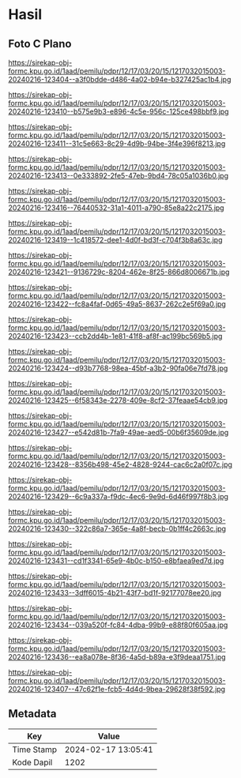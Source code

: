 # Hasil

## Foto C Plano

https://sirekap-obj-formc.kpu.go.id/1aad/pemilu/pdpr/12/17/03/20/15/1217032015003-20240216-123404--a3f0bdde-d486-4a02-b94e-b327425ac1b4.jpg

https://sirekap-obj-formc.kpu.go.id/1aad/pemilu/pdpr/12/17/03/20/15/1217032015003-20240216-123410--b575e9b3-e896-4c5e-956c-125ce498bbf9.jpg

https://sirekap-obj-formc.kpu.go.id/1aad/pemilu/pdpr/12/17/03/20/15/1217032015003-20240216-123411--31c5e663-8c29-4d9b-94be-3f4e396f8213.jpg

https://sirekap-obj-formc.kpu.go.id/1aad/pemilu/pdpr/12/17/03/20/15/1217032015003-20240216-123413--0e333892-2fe5-47eb-9bd4-78c05a1036b0.jpg

https://sirekap-obj-formc.kpu.go.id/1aad/pemilu/pdpr/12/17/03/20/15/1217032015003-20240216-123416--76440532-31a1-4011-a790-85e8a22c2175.jpg

https://sirekap-obj-formc.kpu.go.id/1aad/pemilu/pdpr/12/17/03/20/15/1217032015003-20240216-123419--1c418572-dee1-4d0f-bd3f-c704f3b8a63c.jpg

https://sirekap-obj-formc.kpu.go.id/1aad/pemilu/pdpr/12/17/03/20/15/1217032015003-20240216-123421--9136729c-8204-462e-8f25-866d8006671b.jpg

https://sirekap-obj-formc.kpu.go.id/1aad/pemilu/pdpr/12/17/03/20/15/1217032015003-20240216-123422--fc8a4faf-0d65-49a5-8637-262c2e5f69a0.jpg

https://sirekap-obj-formc.kpu.go.id/1aad/pemilu/pdpr/12/17/03/20/15/1217032015003-20240216-123423--ccb2dd4b-1e81-41f8-af8f-ac199bc569b5.jpg

https://sirekap-obj-formc.kpu.go.id/1aad/pemilu/pdpr/12/17/03/20/15/1217032015003-20240216-123424--d93b7768-98ea-45bf-a3b2-90fa06e7fd78.jpg

https://sirekap-obj-formc.kpu.go.id/1aad/pemilu/pdpr/12/17/03/20/15/1217032015003-20240216-123425--6f58343e-2278-409e-8cf2-37feaae54cb9.jpg

https://sirekap-obj-formc.kpu.go.id/1aad/pemilu/pdpr/12/17/03/20/15/1217032015003-20240216-123427--e542d81b-7fa9-49ae-aed5-00b6f35609de.jpg

https://sirekap-obj-formc.kpu.go.id/1aad/pemilu/pdpr/12/17/03/20/15/1217032015003-20240216-123428--8356b498-45e2-4828-9244-cac6c2a0f07c.jpg

https://sirekap-obj-formc.kpu.go.id/1aad/pemilu/pdpr/12/17/03/20/15/1217032015003-20240216-123429--6c9a337a-f9dc-4ec6-9e9d-6d46f997f8b3.jpg

https://sirekap-obj-formc.kpu.go.id/1aad/pemilu/pdpr/12/17/03/20/15/1217032015003-20240216-123430--322c86a7-365e-4a8f-becb-0b1ff4c2663c.jpg

https://sirekap-obj-formc.kpu.go.id/1aad/pemilu/pdpr/12/17/03/20/15/1217032015003-20240216-123431--cd1f3341-65e9-4b0c-b150-e8bfaea9ed7d.jpg

https://sirekap-obj-formc.kpu.go.id/1aad/pemilu/pdpr/12/17/03/20/15/1217032015003-20240216-123433--3dff6015-4b21-43f7-bd1f-92177078ee20.jpg

https://sirekap-obj-formc.kpu.go.id/1aad/pemilu/pdpr/12/17/03/20/15/1217032015003-20240216-123434--039a520f-fc84-4dba-99b9-e88f80f605aa.jpg

https://sirekap-obj-formc.kpu.go.id/1aad/pemilu/pdpr/12/17/03/20/15/1217032015003-20240216-123436--ea8a078e-8f36-4a5d-b89a-e3f9deaa1751.jpg

https://sirekap-obj-formc.kpu.go.id/1aad/pemilu/pdpr/12/17/03/20/15/1217032015003-20240216-123407--47c62f1e-fcb5-4d4d-9bea-29628f38f592.jpg


## Metadata

| Key        | Value               |
| ---------- | ------------------- |
| Time Stamp | 2024-02-17 13:05:41 |
| Kode Dapil | 1202                |



